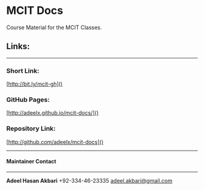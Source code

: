 MCIT Docs
=========

Course Material for the MCIT Classes.

## Links:
___

### Short Link:
[http://bit.ly/mcit-gh]()

### GitHub Pages:
[http://adeelx.github.io/mcit-docs/]()

### Repository Link:
[http://github.com/adeelx/mcit-docs]()

___
#### Maintainer Contact
___
**Adeel Hasan Akbari**
+92-334-46-23335
[adeel.akbari@gmail.com](mailto:adeel.akbari@gmail.com)